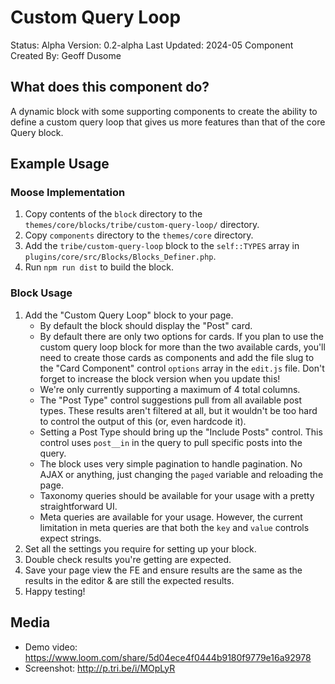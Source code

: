 # Custom Query Loop

Status: Alpha
Version: 0.2-alpha
Last Updated: 2024-05
Component Created By: Geoff Dusome

## What does this component do?

A dynamic block with some supporting components to create the ability to define a custom query loop that gives us more features than that of the core Query block.

## Example Usage

### Moose Implementation

1. Copy contents of the `block` directory to the `themes/core/blocks/tribe/custom-query-loop/` directory.
1. Copy `components` directory to the `themes/core` directory.
1. Add the `tribe/custom-query-loop` block to the `self::TYPES` array in `plugins/core/src/Blocks/Blocks_Definer.php`.
1. Run `npm run dist` to build the block.

### Block Usage

1. Add the "Custom Query Loop" block to your page.
    - By default the block should display the "Post" card. 
	- By default there are only two options for cards. If you plan to use the custom query loop block for more than the two available cards, you'll need to create those cards as components and add the file slug to the "Card Component" control `options` array in the `edit.js` file. Don't forget to increase the block version when you update this!
	- We're only currently supporting a maximum of 4 total columns.
	- The "Post Type" control suggestions pull from all available post types. These results aren't filtered at all, but it wouldn't be too hard to control the output of this (or, even hardcode it). 
	- Setting a Post Type should bring up the "Include Posts" control. This control uses `post__in` in the query to pull specific posts into the query.
	- The block uses very simple pagination to handle pagination. No AJAX or anything, just changing the `paged` variable and reloading the page. 
	- Taxonomy queries should be available for your usage with a pretty straightforward UI. 
	- Meta queries are available for your usage. However, the current limitation in meta queries are that both the `key` and `value` controls expect strings. 
2. Set all the settings you require for setting up your block.
3. Double check results you're getting are expected.
4. Save your page view the FE and ensure results are the same as the results in the editor & are still the expected results. 
5. Happy testing!

## Media

- Demo video: https://www.loom.com/share/5d04ece4f0444b9180f9779e16a92978
- Screenshot: http://p.tri.be/i/MOpLyR